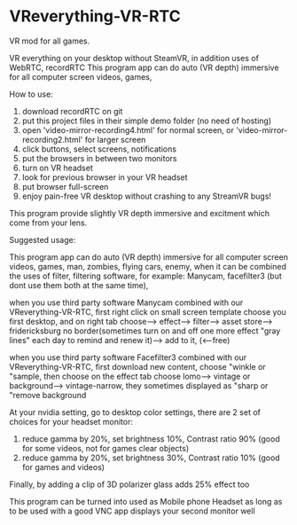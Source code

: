 # VReverything-VR-RTC
VR mod for all games.

VR everything on your desktop without SteamVR, in addition uses of WebRTC, recordRTC
This program app can do auto (VR depth) immersive for all computer screen videos, games,


How to use:
1. download recordRTC on git
2. put this project files in their simple demo folder (no need of hosting)
3. open 'video-mirror-recording4.html' for normal screen, or 'video-mirror-recording2.html' for larger screen
4. click buttons, select screens, notifications
5. put the browsers in between two monitors
6. turn on VR headset
7. look for previous browser in your VR headset
8. put browser full-screen
9. enjoy pain-free VR desktop without crashing to any StreamVR bugs!

This program provide slightly VR depth immersive and excitment which come from your lens.

Suggested usage:

This program app can do auto (VR depth) immersive for all computer screen videos, games, man, zombies, flying cars, enemy, 
when it can be combined the uses of filter, filtering software, for example: Manycam, facefilter3 (but dont use them both at the same time),

when you use third party software Manycam combined with our VReverything-VR-RTC, first right click on small screen template choose you first
desktop, and on right tab choose--> effect--> filter--> asset store--> fridericksburg no border(sometimes turn on and off one more effect "gray lines" each day to remind and renew it)--> add to it, (<--free)

when you use third party software Facefilter3 combined with our VReverything-VR-RTC, first download new content, choose "winkle or "sample,
then choose on the effect tab choose lomo--> vintage or background--> vintage-narrow, they sometimes displayed as "sharp or "remove background

At your nvidia setting, go to desktop color settings, there are 2 set of choices for your headset monitor:
1. reduce gamma by 20%, set brightness 10%, Contrast ratio 90% (good for some videos, not for games clear objects)
2. reduce gamma by 20%, set brightness 30%, Contrast ratio 10% (good for games and videos)

Finally, by adding a clip of 3D polarizer glass adds 25% effect too

This program can be turned into used as Mobile phone Headset as long as to be used with a good VNC app displays your 
second monitor well
